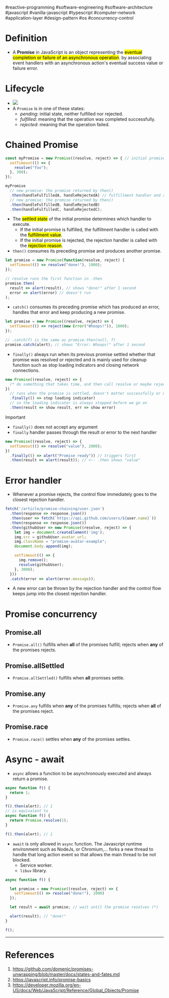 #reactive-programming #software-engineering #software-architecture #javascript #vanilla-javascript #typescript #computer-network #application-layer #design-pattern #os #concurrency-control 

# Definition
- A **Promise** in JavaScript is an object representing the <mark class="hltr-yellow">eventual completion or failure of an asynchronous operation</mark>. by  associating event handlers with an asynchronous action's eventual success value or failure error.
# Lifecycle
- ![](Pasted%20image%2020250221064245.png)
- A `Promise` is in one of these states:
	- _pending_: initial state, neither fulfilled nor rejected.
	- _fulfilled_: meaning that the operation was completed successfully.
	- _rejected_: meaning that the operation failed.
# Chained Promise
```Javascript title='Promise concepts'
const myPromise = new Promise((resolve, reject) => { // initial promise
  setTimeout(() => {
    resolve("foo");
  }, 300);
});

myPromise
  // new promise: the promise returned by then()
  .then(handleFulfilledA, handleRejectedA) // fulfillment handler and rejection handler are passed to then()
  // new promise: the promise returned by then()
  .then(handleFulfilledB, handleRejectedB) 
  .then(handleFulfilledC, handleRejectedC);

```
- The <mark class="hltr-yellow">settled state</mark> of the initial promise determines which handler to execute.
	- If the initial promise is fulfilled, the fulfillment handler is called with the <mark class="hltr-yellow">fulfillment value</mark>.
	- If the initial promise is rejected, the rejection handler is called with the <mark class="hltr-yellow">rejection reason</mark>.
- `then()` consumes its preceding promise and produces another promise.
```Javascript title='Promise usage example'
let promise = new Promise(function(resolve, reject) {
  setTimeout(() => resolve("done!"), 1000);
});

// resolve runs the first function in .then
promise.then(
  result => alert(result), // shows "done!" after 1 second
  error => alert(error) // doesn't run
);
```
- `catch()` consumes its preceding promise which has produced an error, handles that error and keep producing a new promise.
```Javascript title='catch() in Promise'
let promise = new Promise((resolve, reject) => {
  setTimeout(() => reject(new Error("Whoops!")), 1000);
});

// .catch(f) is the same as promise.then(null, f)
promise.catch(alert); // shows "Error: Whoops!" after 1 second
```
- `finally()` always run when its previous promise settled whether that promise was resolved or rejected and is mainly used for cleanup function such as stop loading indicators and closing network connections.
```Javascript title='finally() example'
new Promise((resolve, reject) => {
  /* do something that takes time, and then call resolve or maybe reject */
})
  // runs when the promise is settled, doesn't matter successfully or not
  .finally(() => stop loading indicator)
  // so the loading indicator is always stopped before we go on
  .then(result => show result, err => show error)
```

>[!Important]
> - `finally()` does not accept any argument
> - `finally` handler passes through the result or error to the next handler

```Javascript title='finally handler passes through settled value'
new Promise((resolve, reject) => {
  setTimeout(() => resolve("value"), 2000);
})
  .finally(() => alert("Promise ready")) // triggers first
  .then(result => alert(result)); // <-- .then shows "value"
```

# Error handler
- Whenever a promise rejects, the control flow immediately goes to the closest rejection handler.
```Javascript title='Error handler in Promise'
fetch('/article/promise-chaining/user.json')
  .then(response => response.json())
  .then(user => fetch(`https://api.github.com/users/${user.name}`))
  .then(response => response.json())
  .then(githubUser => new Promise((resolve, reject) => {
    let img = document.createElement('img');
    img.src = githubUser.avatar_url;
    img.className = "promise-avatar-example";
    document.body.append(img);

    setTimeout(() => {
      img.remove();
      resolve(githubUser);
    }, 3000);
  }))
  .catch(error => alert(error.message));
```

- A new error can be thrown by the rejection handler and the control flow keeps jump into the closest rejection handler.
# Promise concurrency
## Promise.all
 - `Promise.all()` fulfills when **all** of the promises fulfill; rejects when **any** of the promises rejects.
## Promise.allSettled
 - `Promise.allSettled()` fulfills when **all** promises settle.
## Promise.any
- `Promise.any` fulfills when **any** of the promises fulfills; rejects when **all** of the promises reject.
## Promise.race
- `Promise.race()` settles when **any** of the promises settles.

# Async - await
- `async` allows a function to be asynchronously executed and always return a promise.
```Javascript title='async await in Javascript'
async function f() {
  return 1;
}

f().then(alert); // 1
// is equivalent to
async function f() {
  return Promise.resolve(1);
}

f().then(alert); // 1
```
- `await` is only allowed in `async` function. The Javascript runtime environment such as NodeJs, or Chromium,... forks a new thread to handle that long action event so that allows the main thread to be not blocked.
	- Service worker.
	- `libuv` library.
```Javascript title='async await in Javascript'
async function f() {

  let promise = new Promise((resolve, reject) => {
    setTimeout(() => resolve("done!"), 1000)
  });

  let result = await promise; // wait until the promise resolves (*)

  alert(result); // "done!"
}

f();
```

---
# References

1. https://github.com/domenic/promises-unwrapping/blob/master/docs/states-and-fates.md
2. https://javascript.info/promise-basics
3. https://developer.mozilla.org/en-US/docs/Web/JavaScript/Reference/Global_Objects/Promise

